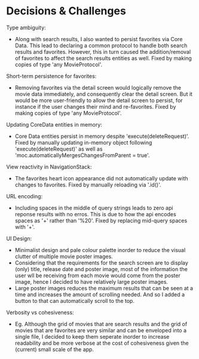 # Decisions & Challenges


Type ambiguity:
- Along with search results, I also wanted to persist favorites via Core Data. This lead to declaring a common protocol to handle both search results and favorites. However, this in turn caused the addition/removal of favorites to affect the search results entities as well. Fixed by making copies of type 'any MovieProtocol'.

Short-term persistence for favorites:
- Removing favorites via the detail screen would logically remove the movie data immediately, and consequently clear the detail screen. But it would be more user-friendly to allow the detail screen to persist, for instance if the user changes their mind and re-favorites. Fixed by making copies of type 'any MovieProtocol'.   

Updating CoreData entities in memory:
- Core Data entities persist in memory despite 'execute(deleteRequest)'. Fixed by manually updating in-memory object following 'execute(deleteRequest)' as well as 'moc.automaticallyMergesChangesFromParent = true'.

View reactivity in NavigationStack:
- The favorites heart icon appearance did not automatically update with changes to favorites. Fixed by manually reloading via '.id()'. 

URL encoding:
- Including spaces in the middle of query strings leads to zero api reponse results with no erros. This is due to how the api encodes spaces as '+' rather than '%20'. Fixed by replacing mid-query spaces with '+'. 

UI Design:
- Minimalist design and pale colour palette inorder to reduce the visual clutter of multiple movie poster images.
- Considering that the requirements for the search screen are to display (only) title, release date and poster image, most of the information the user wll be receiving from each movie would come from the poster image, hence I decided to have relatively large poster images.
- Large poster images reduces the maximum results that can be seen at a time and increases the amount of scrolling needed. And so I added a button to that can automatically scroll to the top.

Verbosity vs cohesiveness:
 - Eg. Although the grid of movies that are search results and the grid of movies that are favorites are very similar and can be enveloped into a single file, I decided to keep them seperate inorder to increase readability and be more verbose at the cost of cohesiveness given the (current) small scale of the app.






